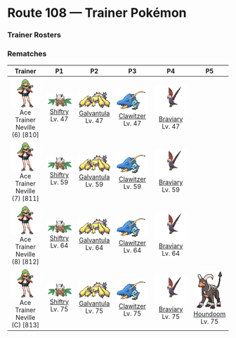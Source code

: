 # Route 108 — Trainer Pokémon

### Trainer Rosters

### Rematches

| Trainer | P1 | P2 | P3 | P4 | P5 |
|:-------:|:--:|:--:|:--:|:--:|:--:|
| ![Ace Trainer Neville (6)](../../assets/trainers/ace_trainer.png "Ace Trainer Neville (6)")<br>Ace Trainer Neville (6) [810] | <div class="sprite-cell">![Shiftry](../../assets/sprites/shiftry/front.gif "Shiftry: Shiftry’s large fans generate awesome gusts of wind at a speed close to 100 feet per second. The whipped-up wind blows anything away. This Pokémon chooses to live quietly deep in forests.")<br>[Shiftry](../../pokemon/shiftry.md)<br>Lv. 47</div> | <div class="sprite-cell">![Galvantula](../../assets/sprites/galvantula/front.gif "Galvantula: When attacked, they create an electric barrier by spitting out many electrically charged threads.")<br>[Galvantula](../../pokemon/galvantula.md)<br>Lv. 47</div> | <div class="sprite-cell">![Clawitzer](../../assets/sprites/clawitzer/front.gif "Clawitzer: By expelling water from the nozzle in the back of its claw, it can move at a speed of 60 knots.")<br>[Clawitzer](../../pokemon/clawitzer.md)<br>Lv. 47</div> | <div class="sprite-cell">![Braviary](../../assets/sprites/braviary/front.gif "Braviary: They fight for their friends without any thought about danger to themselves. One can carry a car while flying.")<br>[Braviary](../../pokemon/braviary.md)<br>Lv. 47</div> |
| ![Ace Trainer Neville (7)](../../assets/trainers/ace_trainer.png "Ace Trainer Neville (7)")<br>Ace Trainer Neville (7) [811] | <div class="sprite-cell">![Shiftry](../../assets/sprites/shiftry/front.gif "Shiftry: Shiftry’s large fans generate awesome gusts of wind at a speed close to 100 feet per second. The whipped-up wind blows anything away. This Pokémon chooses to live quietly deep in forests.")<br>[Shiftry](../../pokemon/shiftry.md)<br>Lv. 59</div> | <div class="sprite-cell">![Galvantula](../../assets/sprites/galvantula/front.gif "Galvantula: When attacked, they create an electric barrier by spitting out many electrically charged threads.")<br>[Galvantula](../../pokemon/galvantula.md)<br>Lv. 59</div> | <div class="sprite-cell">![Clawitzer](../../assets/sprites/clawitzer/front.gif "Clawitzer: By expelling water from the nozzle in the back of its claw, it can move at a speed of 60 knots.")<br>[Clawitzer](../../pokemon/clawitzer.md)<br>Lv. 59</div> | <div class="sprite-cell">![Braviary](../../assets/sprites/braviary/front.gif "Braviary: They fight for their friends without any thought about danger to themselves. One can carry a car while flying.")<br>[Braviary](../../pokemon/braviary.md)<br>Lv. 59</div> |
| ![Ace Trainer Neville (8)](../../assets/trainers/ace_trainer.png "Ace Trainer Neville (8)")<br>Ace Trainer Neville (8) [812] | <div class="sprite-cell">![Shiftry](../../assets/sprites/shiftry/front.gif "Shiftry: Shiftry’s large fans generate awesome gusts of wind at a speed close to 100 feet per second. The whipped-up wind blows anything away. This Pokémon chooses to live quietly deep in forests.")<br>[Shiftry](../../pokemon/shiftry.md)<br>Lv. 64</div> | <div class="sprite-cell">![Galvantula](../../assets/sprites/galvantula/front.gif "Galvantula: When attacked, they create an electric barrier by spitting out many electrically charged threads.")<br>[Galvantula](../../pokemon/galvantula.md)<br>Lv. 64</div> | <div class="sprite-cell">![Clawitzer](../../assets/sprites/clawitzer/front.gif "Clawitzer: By expelling water from the nozzle in the back of its claw, it can move at a speed of 60 knots.")<br>[Clawitzer](../../pokemon/clawitzer.md)<br>Lv. 64</div> | <div class="sprite-cell">![Braviary](../../assets/sprites/braviary/front.gif "Braviary: They fight for their friends without any thought about danger to themselves. One can carry a car while flying.")<br>[Braviary](../../pokemon/braviary.md)<br>Lv. 64</div> |
| ![Ace Trainer Neville (C)](../../assets/trainers/ace_trainer.png "Ace Trainer Neville (C)")<br>Ace Trainer Neville (C) [813] | <div class="sprite-cell">![Shiftry](../../assets/sprites/shiftry/front.gif "Shiftry: Shiftry’s large fans generate awesome gusts of wind at a speed close to 100 feet per second. The whipped-up wind blows anything away. This Pokémon chooses to live quietly deep in forests.")<br>[Shiftry](../../pokemon/shiftry.md)<br>Lv. 75</div> | <div class="sprite-cell">![Galvantula](../../assets/sprites/galvantula/front.gif "Galvantula: When attacked, they create an electric barrier by spitting out many electrically charged threads.")<br>[Galvantula](../../pokemon/galvantula.md)<br>Lv. 75</div> | <div class="sprite-cell">![Clawitzer](../../assets/sprites/clawitzer/front.gif "Clawitzer: By expelling water from the nozzle in the back of its claw, it can move at a speed of 60 knots.")<br>[Clawitzer](../../pokemon/clawitzer.md)<br>Lv. 75</div> | <div class="sprite-cell">![Braviary](../../assets/sprites/braviary/front.gif "Braviary: They fight for their friends without any thought about danger to themselves. One can carry a car while flying.")<br>[Braviary](../../pokemon/braviary.md)<br>Lv. 75</div> | <div class="sprite-cell">![Houndoom](../../assets/sprites/houndoom/front.gif "Houndoom: In a Houndoom pack, the one with its horns raked sharply toward the back serves a leadership role. These Pokémon choose their leader by fighting among themselves.")<br>[Houndoom](../../pokemon/houndoom.md)<br>Lv. 75</div> |

